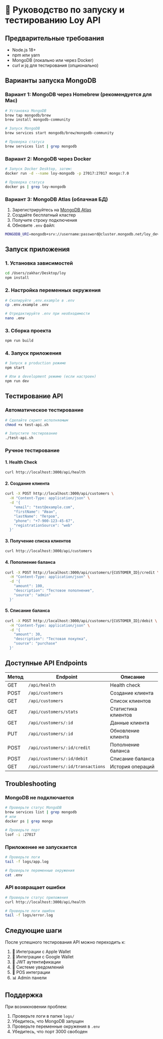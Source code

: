 # 🚀 Руководство по запуску и тестированию Loy API

## Предварительные требования

- Node.js 18+ 
- npm или yarn
- MongoDB (локально или через Docker)
- curl и jq для тестирования (опционально)

## Варианты запуска MongoDB

### Вариант 1: MongoDB через Homebrew (рекомендуется для Mac)

```bash
# Установка MongoDB
brew tap mongodb/brew
brew install mongodb-community

# Запуск MongoDB
brew services start mongodb/brew/mongodb-community

# Проверка статуса
brew services list | grep mongodb
```

### Вариант 2: MongoDB через Docker

```bash
# Запуск Docker Desktop, затем:
docker run -d --name loy-mongodb -p 27017:27017 mongo:7.0

# Проверка статуса
docker ps | grep loy-mongodb
```

### Вариант 3: MongoDB Atlas (облачная БД)

1. Зарегистрируйтесь на [MongoDB Atlas](https://www.mongodb.com/atlas)
2. Создайте бесплатный кластер
3. Получите строку подключения
4. Обновите `.env` файл:

```bash
MONGODB_URI=mongodb+srv://username:password@cluster.mongodb.net/loy_dev
```

## Запуск приложения

### 1. Установка зависимостей

```bash
cd /Users/zakhar/Desktop/loy
npm install
```

### 2. Настройка переменных окружения

```bash
# Скопируйте .env.example в .env
cp .env.example .env

# Отредактируйте .env при необходимости
nano .env
```

### 3. Сборка проекта

```bash
npm run build
```

### 4. Запуск приложения

```bash
# Запуск в production режиме
npm start

# Или в development режиме (если настроен)
npm run dev
```

## Тестирование API

### Автоматическое тестирование

```bash
# Сделайте скрипт исполняемым
chmod +x test-api.sh

# Запустите тестирование
./test-api.sh
```

### Ручное тестирование

#### 1. Health Check

```bash
curl http://localhost:3000/api/health
```

#### 2. Создание клиента

```bash
curl -X POST http://localhost:3000/api/customers \
  -H "Content-Type: application/json" \
  -d '{
    "email": "test@example.com",
    "firstName": "Иван",
    "lastName": "Петров",
    "phone": "+7-900-123-45-67",
    "registrationSource": "web"
  }'
```

#### 3. Получение списка клиентов

```bash
curl http://localhost:3000/api/customers
```

#### 4. Пополнение баланса

```bash
curl -X POST http://localhost:3000/api/customers/{CUSTOMER_ID}/credit \
  -H "Content-Type: application/json" \
  -d '{
    "amount": 100,
    "description": "Тестовое пополнение",
    "source": "admin"
  }'
```

#### 5. Списание баланса

```bash
curl -X POST http://localhost:3000/api/customers/{CUSTOMER_ID}/debit \
  -H "Content-Type: application/json" \
  -d '{
    "amount": 30,
    "description": "Тестовая покупка",
    "source": "purchase"
  }'
```

## Доступные API Endpoints

| Метод | Endpoint | Описание |
|-------|----------|----------|
| GET | `/api/health` | Health check |
| POST | `/api/customers` | Создание клиента |
| GET | `/api/customers` | Список клиентов |
| GET | `/api/customers/stats` | Статистика клиентов |
| GET | `/api/customers/:id` | Данные клиента |
| PUT | `/api/customers/:id` | Обновление клиента |
| POST | `/api/customers/:id/credit` | Пополнение баланса |
| POST | `/api/customers/:id/debit` | Списание баланса |
| GET | `/api/customers/:id/transactions` | История операций |

## Troubleshooting

### MongoDB не подключается

```bash
# Проверьте статус MongoDB
brew services list | grep mongodb
# или
docker ps | grep mongo

# Проверьте порт
lsof -i :27017
```

### Приложение не запускается

```bash
# Проверьте логи
tail -f logs/app.log

# Проверьте переменные окружения
cat .env
```

### API возвращает ошибки

```bash
# Проверьте статус приложения
curl http://localhost:3000/api/health

# Проверьте логи ошибок
tail -f logs/error.log
```

## Следующие шаги

После успешного тестирования API можно переходить к:

1. 🍎 Интеграции с Apple Wallet
2. 📱 Интеграции с Google Wallet  
3. 🔐 JWT аутентификации
4. 📧 Системе уведомлений
5. 🏪 POS интеграции
6. 📊 Admin панели

## Поддержка

При возникновении проблем:
1. Проверьте логи в папке `logs/`
2. Убедитесь, что MongoDB запущен
3. Проверьте переменные окружения в `.env`
4. Убедитесь, что порт 3000 свободен

